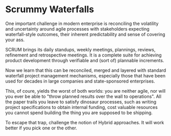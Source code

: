 Scrummy Waterfalls
==================

One important challenge in modern enterprise is reconciling the volatility and
uncertainty around agile processes with stakeholders expecting waterfall-style
outcomes, their inherent predictability and sense of covering your ass.

SCRUM brings its daily standups, weekly meetings, plannings, reviews,
refinement and retrospective meetings. It is a complete suite for achieving
product development through verifiable and (sort of) plannable increments.

Now we learn that this can be reconciled, merged and layered with standard waterfall project management mechanisms,
especially those that have been used for decades in large companies and state-sponsored enterprises.

This, of coure, yields the worst of both worlds: you are neither agile, nor
will you ever be able to "throw planned results over the wall to operations".
All the paper trails you leave to satisfy dinosaur processes, such as writing
project specifications to obtain internal funding, cost valuable resources you
cannot spend building the thing you are supposed to be shipping. 

To escape that trap, challenge the notion of Hybrid approaches. It will work
better if you pick one or the other.
